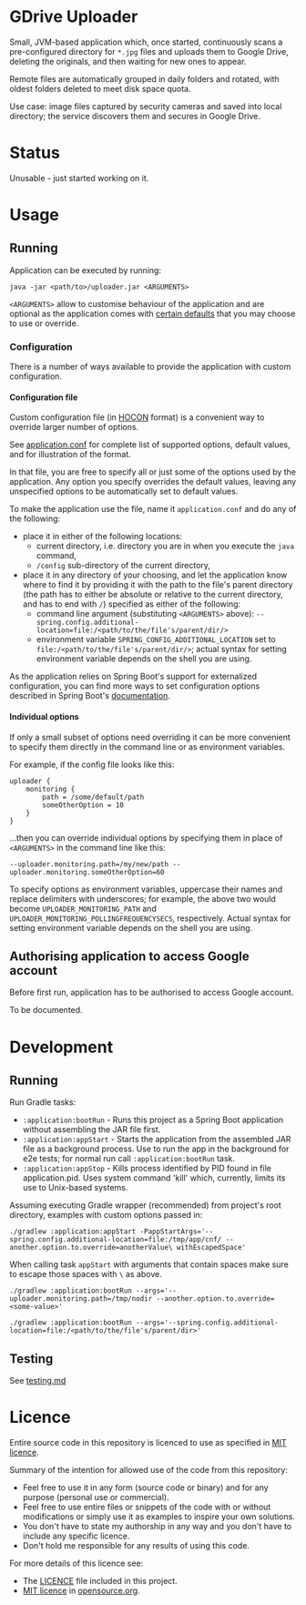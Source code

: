 # GDrive Uploader
Small, JVM-based application which, once started, continuously scans a pre-configured directory for `*.jpg` files and
uploads them to Google Drive, deleting the originals, and then waiting for new ones to appear.

Remote files are automatically grouped in daily folders and rotated, with oldest folders deleted to meet disk space
quota.

Use case: image files captured by security cameras and saved into local directory; the service discovers them and
secures in Google Drive.

# Status
Unusable - just started working on it.

# Usage

## Running
Application can be executed by running:
```$bash
java -jar <path/to>/uploader.jar <ARGUMENTS>
```

`<ARGUMENTS>` allow to customise behaviour of the application and are optional as the application comes with
[certain defaults][application.conf] that you may choose to use or override. 

### Configuration
There is a number of ways available to provide the application with custom configuration.

#### Configuration file
Custom configuration file (in [HOCON] format) is a convenient way to override larger number of options.

See [application.conf] for complete list of supported options, default values, and for illustration of the format.

In that file, you are free to specify all or just some of the options used by the application. Any option you specify
overrides the default values, leaving any unspecified options to be automatically set to default values.

To make the application use the file, name it `application.conf` and do any of the following:
* place it in either of the following locations:
  * current directory, i.e. directory you are in when you execute the `java` command,
  * `/config` sub-directory of the current directory,
* place it in any directory of your choosing, and let the application know where to find it by
  providing it with the path to the file's parent directory (the path has to either be absolute or relative to the
  current directory, and has to end with `/`) specified as either of the following:
  * command line argument (substituting `<ARGUMENTS>` above): `--spring.config.additional-location=file:/<path/to/the/file's/parent/dir/>`
  * environment variable `SPRING_CONFIG_ADDITIONAL_LOCATION` set to `file:/<path/to/the/file's/parent/dir/>`;
    actual syntax for setting environment variable depends on the shell you are using. 

As the application relies on Spring Boot's support for externalized configuration, you can find more ways to set
configuration options described in Spring Boot's [documentation][spring-boot-ext-config].

#### Individual options
If only a small subset of options need overriding it can be more convenient to specify them directly in the command line
or as environment variables.

For example, if the config file looks like this:
```
uploader {
    monitoring {
        path = /some/default/path
        someOtherOption = 10
    }
}
```
...then you can override individual options by specifying them in place of `<ARGUMENTS>` in the command line like this:
```
--uploader.monitoring.path=/my/new/path --uploader.monitoring.someOtherOption=60 
```

To specify options as environment variables, uppercase their names and replace delimiters with underscores;
for example, the above two would become `UPLOADER_MONITORING_PATH` and `UPLOADER_MONITORING_POLLINGFREQUENCYSECS`,
respectively. Actual syntax for setting environment variable depends on the shell you are using.

## Authorising application to access Google account
Before first run, application has to be authorised to access Google account.

To be documented.

# Development

## Running

Run Gradle tasks:

* `:application:bootRun` - Runs this project as a Spring Boot application without assembling the JAR file first.
* `:application:appStart` - Starts the application from the assembled JAR file as a background process. Use to run the
  app in the background for e2e tests; for normal run call `:application:bootRun` task.
* `:application:appStop` - Kills process identified by PID found in file application.pid. Uses system command 'kill' which,
  currently, limits its use to Unix-based systems.

Assuming executing Gradle wrapper (recommended) from project's root directory, examples with custom options passed in:
```
./gradlew :application:appStart -PappStartArgs='--spring.config.additional-location=file:/tmp/app/cnf/ --another.option.to.override=anotherValue\ withEscapedSpace'
```
When calling task `appStart` with arguments that contain spaces make sure to escape those spaces with `\` as above.  

```
./gradlew :application:bootRun --args='--uploader.monitoring.path=/tmp/nodir --another.option.to.override=<some-value>'
```

```
./gradlew :application:bootRun --args='--spring.config.additional-location=file:/<path/to/the/file's/parent/dir>'
```

## Testing
See [testing.md](testing.md)

# Licence
Entire source code in this repository is licenced to use as specified in [MIT licence][opensource.org-mit].

Summary of the intention for allowed use of the code from this repository: 
* Feel free to use it in any form (source code or binary) and for any purpose (personal use or commercial).
* Feel free to use entire files or snippets of the code with or without modifications or simply use it as examples to
  inspire your own solutions.
* You don't have to state my authorship in any way and you don't have to include any specific licence.
* Don't hold me responsible for any results of using this code.

For more details of this licence see:
* The [LICENCE](LICENCE) file included in this project.
* [MIT licence][opensource.org-mit] in [opensource.org].


[application.conf]:       https://github.com/ziemsky/gdrive-uploader/blob/master/application/src/main/resources/application.properties
[HOCON]:                  https://github.com/lightbend/config/blob/master/HOCON.md
[spring-boot-ext-config]: https://docs.spring.io/spring-boot/docs/current/reference/html/boot-features-external-config.html
[opensource.org]:         https://opensource.org/    
[opensource.org-mit]:     https://opensource.org/licenses/MIT